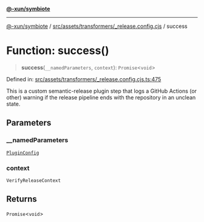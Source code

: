 [**@-xun/symbiote**](../../../../../README.md)

***

[@-xun/symbiote](../../../../../README.md) / [src/assets/transformers/\_release.config.cjs](../README.md) / success

# Function: success()

> **success**(`__namedParameters`, `context`): `Promise`\<`void`\>

Defined in: [src/assets/transformers/\_release.config.cjs.ts:475](https://github.com/Xunnamius/symbiote/blob/62837922680f523ceb73c316fc4e6bbfb810fc1f/src/assets/transformers/_release.config.cjs.ts#L475)

This is a custom semantic-release plugin step that logs a GitHub Actions (or
other) warning if the release pipeline ends with the repository in an unclean
state.

## Parameters

### \_\_namedParameters

[`PluginConfig`](../type-aliases/PluginConfig.md)

### context

`VerifyReleaseContext`

## Returns

`Promise`\<`void`\>
